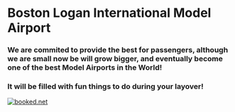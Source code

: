 <!-- ## Welcome to GitHub Pages

You can use the [editor on GitHub](https://github.com/Sree-B/BOS-ModelAirport/edit/gh-pages/index.md) to maintain and preview the content for your website in Markdown files.

Whenever you commit to this repository, GitHub Pages will run [Jekyll](https://jekyllrb.com/) to rebuild the pages in your site, from the content in your Markdown files.

### Markdown

Markdown is a lightweight and easy-to-use syntax for styling your writing. It includes conventions for

```markdown
Syntax highlighted code block

# Header 1
## Header 2
### Header 3

- Bulleted
- List

1. Numbered
2. List

**Bold** and _Italic_ and `Code` text

[Link](url) and ![Image](src)
```

For more details see [GitHub Flavored Markdown](https://guides.github.com/features/mastering-markdown/).

### Jekyll Themes

Your Pages site will use the layout and styles from the Jekyll theme you have selected in your [repository settings](https://github.com/Sree-B/BOS-ModelAirport/settings). The name of this theme is saved in the Jekyll `_config.yml` configuration file.

### Support or Contact

Having trouble with Pages? Check out our [documentation](https://docs.github.com/categories/github-pages-basics/) or [contact support](https://github.com/contact) and we’ll help you sort it out. -->


# Boston Logan International Model Airport
### We are commited to provide the best for passengers, although we are small now be will grow bigger, and eventually become one of the best Model Airports in the World! 
### It will be filled with fun things to do during your layover!

<!-- weather widget start -->
<a target="_blank" href="https://www.booked.net/weather/boston-60"><img src="https://w.bookcdn.com/weather/picture/32_60_0_1_34495e_250_2c3e50_ffffff_ffffff_1_2071c9_ffffff_0_6.png?scode=124&domid=w209&anc_id=79793"  alt="booked.net"/></a>
<!-- weather widget end -->
